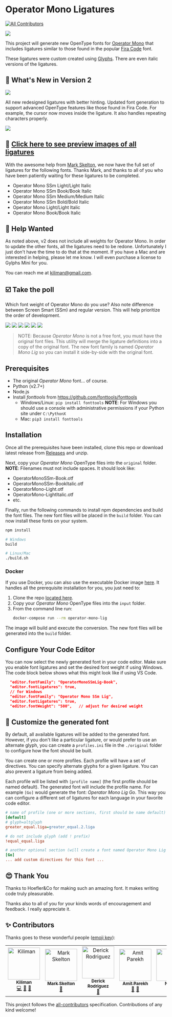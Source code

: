 # Operator Mono Ligatures

[![All Contributors](https://img.shields.io/badge/all_contributors-6-orange.svg?style=flat-square)](#contributors-)

<img src="./images/operator-mono-lig.png" />

This project will generate new OpenType fonts for [Operator Mono](https://www.typography.com/fonts/operator/styles/) that includes ligatures similar to
those found in the popular [Fira Code](https://github.com/tonsky/FiraCode) font.

These ligatures were custom created using [Glyphs](https://glyphsapp.com/).
There are even italic versions of the ligatures.

## 🎉 What's New in Version 2

<img src="./images/new-ligatures.png"/>

All new redesigned ligatures with better hinting. Updated font generation to support advanced OpenType features
like those found in Fira Code. For example, the cursor now moves inside the ligature. It also handles repeating
characters properly.

<img src="./images/caret-position.gif" />

## 👀 <a href="https://htmlpreview.github.io/?https://github.com/kiliman/operator-mono-lig/blob/master/images/preview/normal/index.html">Click here to see preview images of all ligatures</a>

With the awesome help from [Mark Skelton](https://github.com/mskelton), we now have the full set of ligatures for
the following fonts. Thanks Mark, and thanks to all of you who have been patiently waiting for these ligatures to be completed.

- Operator Mono SSm Light/Light Italic
- Operator Mono SSm Book/Book Italic
- Operator Mono SSm Medium/Medium Italic
- Operator Mono SSm Bold/Bold Italic
- Operator Mono Light/Light Italic
- Operator Mono Book/Book Italic

## 🙏 Help Wanted

As noted above, v2 does not include all weights for Operator Mono. In order to update the other fonts, all the ligatures need to be redone. Unfortunately I just don't have the time to do that at the moment. If you have a Mac and are interested in helping, please let me know. I will even purchase a license to Gylphs Mini for you.

You can reach me at kiliman@gmail.com.

## ☑️ Take the poll

Which font weight of Operator Mono do you use? Also note difference between Screen Smart (SSm) and regular version. This will help prioritize the order of development.

[![](https://api.gh-polls.com/poll/01C6T4C3FBG21KVS7FAW7Z09B2/Operator%20Mono%20SSm%20Book)](https://api.gh-polls.com/poll/01C6T4C3FBG21KVS7FAW7Z09B2/Operator%20Mono%20SSm%20Book/vote)
[![](https://api.gh-polls.com/poll/01C6T4C3FBG21KVS7FAW7Z09B2/Operator%20Mono%20SSm%20Medium)](https://api.gh-polls.com/poll/01C6T4C3FBG21KVS7FAW7Z09B2/Operator%20Mono%20SSm%20Medium/vote)
[![](https://api.gh-polls.com/poll/01C6T4C3FBG21KVS7FAW7Z09B2/Operator%20Mono%20SSm%20Light)](https://api.gh-polls.com/poll/01C6T4C3FBG21KVS7FAW7Z09B2/Operator%20Mono%20SSm%20Light/vote)
[![](https://api.gh-polls.com/poll/01C6T4C3FBG21KVS7FAW7Z09B2/Operator%20Mono%20Book)](https://api.gh-polls.com/poll/01C6T4C3FBG21KVS7FAW7Z09B2/Operator%20Mono%20Book/vote)
[![](https://api.gh-polls.com/poll/01C6T4C3FBG21KVS7FAW7Z09B2/Operator%20Mono%20Medium)](https://api.gh-polls.com/poll/01C6T4C3FBG21KVS7FAW7Z09B2/Operator%20Mono%20Medium/vote)
[![](https://api.gh-polls.com/poll/01C6T4C3FBG21KVS7FAW7Z09B2/Operator%20Mono%20Light)](https://api.gh-polls.com/poll/01C6T4C3FBG21KVS7FAW7Z09B2/Operator%20Mono%20Light/vote)

> NOTE: Because _Operator Mono_ is not a free font, you must have the original font files. This utility
> will merge the ligature definitions into a copy of the original font. The new font family is named _Operator Mono Lig_ so you can install it side-by-side with the original font.

## Prerequisites

- The original _Operator Mono_ font... of course.
- Python (v2.7+)
- Node.js
- Install _fonttools_ from https://github.com/fonttools/fonttools
  - Windows/Linux: `pip install fonttools` **NOTE**: For Windows you should use a console with administrative permissions if your Python site under `C:\PythonX`
  - Mac: `pip3 install fonttools`

## Installation

Once all the prerequisites have been installed, clone this repo or download latest release from [Releases](https://github.com/kiliman/operator-mono-lig/releases) and unzip.

Next, copy your _Operator Mono_ OpenType files into the `original` folder. **NOTE**: Filenames must not include spaces. It should look like:

- OperatorMonoSSm-Book.otf
- OperatorMonoSSm-BookItalic.otf
- OperatorMono-Light.otf
- OperatorMono-LightItalic.otf
- etc.

Finally, run the following commands to install npm dependencies and build the font files. The new font files will be placed in the `build` folder. You can now install these fonts on your system.

```sh
npm install

# Windows
build

# Linux/Mac
./build.sh
```

### Docker

If you use Docker, you can also use the executable Docker image [here](https://github.com/drod3763/kiliman-operator-mono-lig-docker). It handles all the prerequisite installation for you, you just need to:

1. Clone the repo [located here](https://github.com/drod3763/kiliman-operator-mono-lig-docker).
1. Copy your _Operator Mono_ OpenType files into the `input` folder.
1. From the command line run:
   ```sh
   docker-compose run --rm operator-mono-lig
   ```

The image will build and execute the conversion. The new font files will be generated into the `build` folder.

## Configure Your Code Editor

You can now select the newly generated font in your code editor. Make sure you enable font ligatures and set the desired font weight if using Windows. The code block below shows what this might look like if using VS Code.

```json
  "editor.fontFamily": "OperatorMonoSSmLig-Book",
  "editor.fontLigatures": true,
  // for Windows
  "editor.fontFamily": "Operator Mono SSm Lig",
  "editor.fontLigatures": true,
  "editor.fontWeight": "500",   // adjust for desired weight
```

## 🔧 Customize the generated font

By default, all available ligatures will be added to the generated font. However, if you don't like a particular
ligature, or would prefer to use an alternate glyph, you can create a `profiles.ini` file in the `./original` folder
to configure how the font should be built.

You can create one or more profiles. Each profile will have a set of directives. You can specify alternate glyphs for
a given ligature. You can also prevent a ligature from being added.

Each profile will be listed with `[profile name]` (the first profile should be named default). The generated font will
include the profile name. For example `[Go]` would generate the font: _Operator Mono Lig Go_. This way you can configure
a different set of ligatures for each language in your favorite code editor.

```ini
# name of profile (one or more sections, first should be name default)
[default]
# glyph=altglyph
greater_equal.liga=greater_equal.2.liga

# do not include glyph (add ! prefix)
!equal_equal.liga

# another optional section (will create a font named Operator Mono Lig Go)
[Go]
... add custom directives for this font ...
```

## 😍 Thank You

Thanks to Hoefler&Co for making such an amazing font. It makes writing code truly pleasurable.

Thanks also to all of you for your kinds words of encouragement and feedback. I really
appreciate it.

## ✨ Contributors

Thanks goes to these wonderful people ([emoji key](https://allcontributors.org/docs/en/emoji-key)):

<!-- ALL-CONTRIBUTORS-LIST:START - Do not remove or modify this section -->
<!-- prettier-ignore-start -->
<!-- markdownlint-disable -->
<table>
  <tr>
    <td align="center"><a href="https://github.com/kiliman"><img src="https://avatars3.githubusercontent.com/u/47168?v=4" width="100px;" alt="Kiliman"/><br /><sub><b>Kiliman</b></sub></a><br /><a href="https://github.com/kiliman/operator-mono-lig/commits?author=kiliman" title="Code">💻</a> <a href="https://github.com/kiliman/operator-mono-lig/commits?author=kiliman" title="Documentation">📖</a> <a href="#design-kiliman" title="Design">🎨</a></td>
    <td align="center"><a href="https://github.com/mskelton"><img src="https://avatars3.githubusercontent.com/u/25914066?v=4" width="100px;" alt="Mark Skelton"/><br /><sub><b>Mark Skelton</b></sub></a><br /><a href="#design-mskelton" title="Design">🎨</a></td>
    <td align="center"><a href="https://github.com/drod3763"><img src="https://avatars2.githubusercontent.com/u/7785716?v=4" width="100px;" alt="Derick Rodriguez"/><br /><sub><b>Derick Rodriguez</b></sub></a><br /><a href="https://github.com/kiliman/operator-mono-lig/commits?author=drod3763" title="Documentation">📖</a></td>
    <td align="center"><a href="https://github.com/amitkparekh"><img src="https://avatars3.githubusercontent.com/u/7276308?v=4" width="100px;" alt="Amit Parekh"/><br /><sub><b>Amit Parekh</b></sub></a><br /><a href="https://github.com/kiliman/operator-mono-lig/commits?author=amitkparekh" title="Documentation">📖</a> <a href="#design-amitkparekh" title="Design">🎨</a></td>
    <td align="center"><a href="https://github.com/CandySunPlus"><img src="https://avatars0.githubusercontent.com/u/502700?v=4" width="100px;" alt="NikSun"/><br /><sub><b>NikSun</b></sub></a><br /><a href="#design-CandySunPlus" title="Design">🎨</a></td>
    <td align="center"><a href="https://github.com/Jakob6174"><img src="https://avatars3.githubusercontent.com/u/40262817?v=4" width="100px;" alt="Jakob Pearson"/><br /><sub><b>Jakob Pearson</b></sub></a><br /><a href="https://github.com/kiliman/operator-mono-lig/commits?author=Jakob6174" title="Code">💻</a></td>
  </tr>
</table>

<!-- markdownlint-enable -->
<!-- prettier-ignore-end -->
<!-- ALL-CONTRIBUTORS-LIST:END -->

This project follows the [all-contributors](https://github.com/all-contributors/all-contributors) specification. Contributions of any kind welcome!
